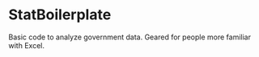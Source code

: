 StatBoilerplate
===============

Basic code to analyze government data. Geared for people more familiar with Excel.
